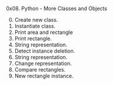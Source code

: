 0x08. Python - More Classes and Objects

0. Create new class.
1. Instantiate class.
2. Print area and rectangle
3. Print rectangle.
4. String representation.
5. Detect instance deletion.
6. String representation.
7. Change representation.
8. Compare rectangles.
9. New rectangle instance.
